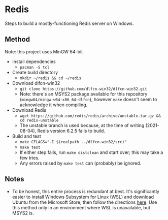 # Redis

Steps to build a mostly-functioning Redis server on Windows.

## Method

Note: this project uses MinGW 64-bit

- Install dependencies
  - `pacman -S tcl`
- Create build directory
  - `mkdir ~/redis && cd ~/redis`
- Download dlfcn-win32
  - `git clone https://github.com/dlfcn-win32/dlfcn-win32.git`
  - Note: there's an MSYS2 package available for this repository (`mingw64/mingw-w64-x86_64-dlfcn`), however `make` doesn't seem to acknowledge it when compiling.
- Download Redis
  - `wget https://github.com/redis/redis/archive/unstable.tar.gz && cd redis-unstable`
  - The unstable branch is used because, at the time of writing (2021-08-04), Redis version 6.2.5 fails to build.
- Build and test
  - `make CFLAGS="-I $(realpath ../dlfcn-win32/src)"`
  - `make test`
  - If either step fails, run `make distclean` and start over; this may take a few tries.
  - Any errors raised by `make test` can (probably) be ignored.

## Notes

- To be honest, this entire process is redundant at best. It's significantly easier to install Windows Subsystem for Linux (WSL) and download Ubuntu from the Microsoft Store, then follow the directions [here](https://redis.io/download#from-the-official-ubuntu-ppa). Use this method only in an environment where WSL is unavailable, but MSYS2 is.
